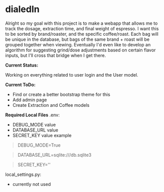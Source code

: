 # dialedIn
Alright so my goal with this project is to make a webapp that allows me to track the dosage, extraction time, and final weight of espresso.
I want this to be sorted by brand/roaster, and the specific coffee/roast. Each bag will be unique in the database, but bags of the same brand + roast
will be grouped together when viewing. Eventually I'd even like to develop an algorithm for suggesting grind/dose adjustments based on certain flavor inputs,
but I'll cross that bridge when I get there.

**Current Status:**


Working on everything related to user login and the User model.



**Current ToDo:**
- Find or create a better bootstrap theme for this
- Add admin page
- Create Extraction and Coffee models


**Required Local Files**
.env:
- DEBUG_MODE value
- DATABASE_URL value
- SECRET_KEY value
example
> DEBUG_MODE=True


> DATABASE_URL=sqlite:///db.sqlite3


> SECRET_KEY='<randomly generated secret key>'

local_settings.py:
- currently not used

